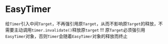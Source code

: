 # EasyTimer

给`Timer`引入中间`Target`，不再强引用原`Target`，从而不影响原`Target`的释放，不需要主动调用`timer.invalidate()`释放原`target`
!!! 原`Target`必须强引用`EasyTimer`对象，否则`Timer`会随着`EasyTimer`对象的释放而终止

